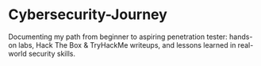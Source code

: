 # Cybersecurity-Journey
Documenting my path from beginner to aspiring penetration tester: hands-on labs, Hack The Box &amp; TryHackMe writeups, and lessons learned in real-world security skills.
